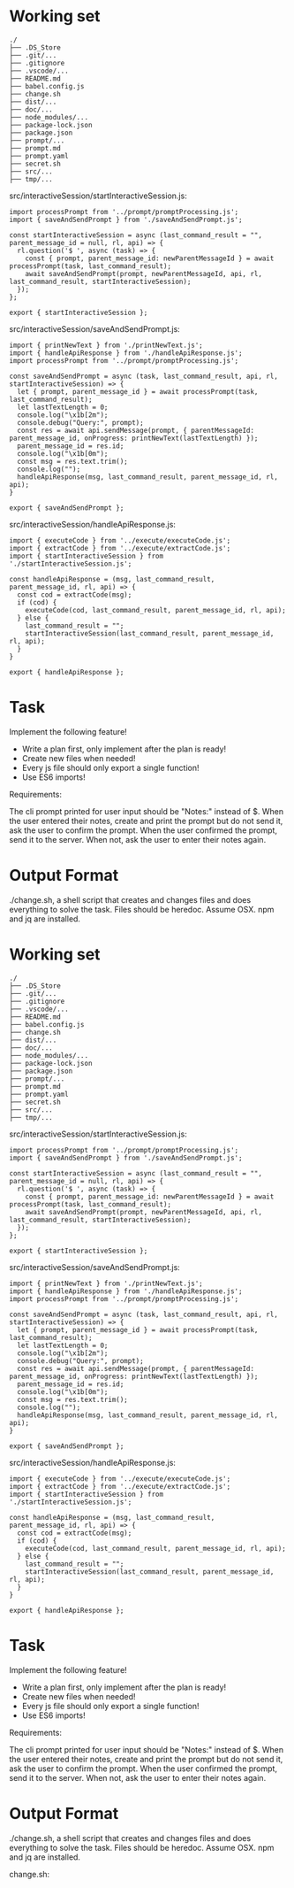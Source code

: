 # Working set

```
./
├── .DS_Store
├── .git/...
├── .gitignore
├── .vscode/...
├── README.md
├── babel.config.js
├── change.sh
├── dist/...
├── doc/...
├── node_modules/...
├── package-lock.json
├── package.json
├── prompt/...
├── prompt.md
├── prompt.yaml
├── secret.sh
├── src/...
├── tmp/...

```
src/interactiveSession/startInteractiveSession.js:
```
import processPrompt from '../prompt/promptProcessing.js';
import { saveAndSendPrompt } from './saveAndSendPrompt.js';

const startInteractiveSession = async (last_command_result = "", parent_message_id = null, rl, api) => {
  rl.question('$ ', async (task) => {
    const { prompt, parent_message_id: newParentMessageId } = await processPrompt(task, last_command_result);
    await saveAndSendPrompt(prompt, newParentMessageId, api, rl, last_command_result, startInteractiveSession);
  });
};

export { startInteractiveSession };

```

src/interactiveSession/saveAndSendPrompt.js:
```
import { printNewText } from './printNewText.js';
import { handleApiResponse } from './handleApiResponse.js';
import processPrompt from '../prompt/promptProcessing.js';

const saveAndSendPrompt = async (task, last_command_result, api, rl, startInteractiveSession) => {
  let { prompt, parent_message_id } = await processPrompt(task, last_command_result);
  let lastTextLength = 0;
  console.log("\x1b[2m");
  console.debug("Query:", prompt);
  const res = await api.sendMessage(prompt, { parentMessageId: parent_message_id, onProgress: printNewText(lastTextLength) });
  parent_message_id = res.id;
  console.log("\x1b[0m");
  const msg = res.text.trim();
  console.log("");
  handleApiResponse(msg, last_command_result, parent_message_id, rl, api);
}

export { saveAndSendPrompt };

```

src/interactiveSession/handleApiResponse.js:
```
import { executeCode } from '../execute/executeCode.js';
import { extractCode } from '../execute/extractCode.js';
import { startInteractiveSession } from './startInteractiveSession.js';

const handleApiResponse = (msg, last_command_result, parent_message_id, rl, api) => {
  const cod = extractCode(msg);
  if (cod) {
    executeCode(cod, last_command_result, parent_message_id, rl, api);
  } else {
    last_command_result = "";
    startInteractiveSession(last_command_result, parent_message_id, rl, api);
  }
}

export { handleApiResponse };

```


# Task

Implement the following feature!

- Write a plan first, only implement after the plan is ready!
- Create new files when needed!
- Every js file should only export a single function!
- Use ES6 imports!

Requirements:

The cli prompt printed for user input should be &#34;Notes:&#34; instead of $. When the user entered their notes, create and print the prompt but do not send it, ask the user to confirm the prompt. When the user confirmed the prompt, send it to the server. When not, ask the user to enter their notes again.



# Output Format

./change.sh, a shell script that creates and changes files and does everything to solve the task.
Files should be heredoc.
Assume OSX. npm and jq are installed.

# Working set

```
./
├── .DS_Store
├── .git/...
├── .gitignore
├── .vscode/...
├── README.md
├── babel.config.js
├── change.sh
├── dist/...
├── doc/...
├── node_modules/...
├── package-lock.json
├── package.json
├── prompt/...
├── prompt.md
├── prompt.yaml
├── secret.sh
├── src/...
├── tmp/...

```
src/interactiveSession/startInteractiveSession.js:
```
import processPrompt from '../prompt/promptProcessing.js';
import { saveAndSendPrompt } from './saveAndSendPrompt.js';

const startInteractiveSession = async (last_command_result = "", parent_message_id = null, rl, api) => {
  rl.question('$ ', async (task) => {
    const { prompt, parent_message_id: newParentMessageId } = await processPrompt(task, last_command_result);
    await saveAndSendPrompt(prompt, newParentMessageId, api, rl, last_command_result, startInteractiveSession);
  });
};

export { startInteractiveSession };

```

src/interactiveSession/saveAndSendPrompt.js:
```
import { printNewText } from './printNewText.js';
import { handleApiResponse } from './handleApiResponse.js';
import processPrompt from '../prompt/promptProcessing.js';

const saveAndSendPrompt = async (task, last_command_result, api, rl, startInteractiveSession) => {
  let { prompt, parent_message_id } = await processPrompt(task, last_command_result);
  let lastTextLength = 0;
  console.log("\x1b[2m");
  console.debug("Query:", prompt);
  const res = await api.sendMessage(prompt, { parentMessageId: parent_message_id, onProgress: printNewText(lastTextLength) });
  parent_message_id = res.id;
  console.log("\x1b[0m");
  const msg = res.text.trim();
  console.log("");
  handleApiResponse(msg, last_command_result, parent_message_id, rl, api);
}

export { saveAndSendPrompt };

```

src/interactiveSession/handleApiResponse.js:
```
import { executeCode } from '../execute/executeCode.js';
import { extractCode } from '../execute/extractCode.js';
import { startInteractiveSession } from './startInteractiveSession.js';

const handleApiResponse = (msg, last_command_result, parent_message_id, rl, api) => {
  const cod = extractCode(msg);
  if (cod) {
    executeCode(cod, last_command_result, parent_message_id, rl, api);
  } else {
    last_command_result = "";
    startInteractiveSession(last_command_result, parent_message_id, rl, api);
  }
}

export { handleApiResponse };

```


# Task

Implement the following feature!

- Write a plan first, only implement after the plan is ready!
- Create new files when needed!
- Every js file should only export a single function!
- Use ES6 imports!

Requirements:

The cli prompt printed for user input should be &#34;Notes:&#34; instead of $. When the user entered their notes, create and print the prompt but do not send it, ask the user to confirm the prompt. When the user confirmed the prompt, send it to the server. When not, ask the user to enter their notes again.



# Output Format

./change.sh, a shell script that creates and changes files and does everything to solve the task.
Files should be heredoc.
Assume OSX. npm and jq are installed.

change.sh: